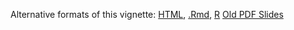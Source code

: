 Alternative formats of this vignette:
[HTML](http://girke.bioinformatics.ucr.edu/GEN242/pages/mydoc/Rbasics.html),
[.Rmd](https://raw.githubusercontent.com/tgirke/GEN242/gh-pages/_vignettes/07_Rbasics/Rbasics.Rmd),
[R](https://raw.githubusercontent.com/tgirke/GEN242/gh_pages/_vignettes/07_Rbasics/Rbasics.R)
[Old PDF Slides](https://drive.google.com/file/d/0B-lLYVUOliJFWERSVEg3M2Z2cWs/view?usp=sharing)
